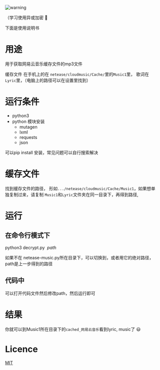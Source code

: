 ![warning](http://ounix1xcw.bkt.clouddn.com/warning.png)

（学习使用异或加密 :see_no_evil:

下面是使用说明书

# 用途
用于获取网易云音乐缓存文件的mp3文件

缓存文件 在手机上的在 `netease/cloudmusic/Cache/`里的`Music1`里， 歌词在`Lyric`里，（电脑上的路径可以在设置里找到）


# 运行条件
* python3
* python 模块安装
  - mutagen
  - lxml
  - requests
  - json
  
 可以pip install 安装，常见问题可以自行搜索解决
 
 # 缓存文件
 找到缓存文件的路径， 形如`.../netease/cloudmusic/Cache/Music1`，如果想单独复制过来，请复制 `Music1`和`Lyric`文件夹在同一目录下，再得到路径,
 
 # 运行
 ## 在命令行模式下
 python3 decrypt.py  *path*
 
 如果不在 netease-music.py所在目录下，可以切换到，或者用它的绝对路径，
 path是上一步得到的路径
 
 ## 代码中
 可以打开代码文件然后修改path，然后运行即可
 
 # 结果
 你就可以到Music1所在目录下的`cached_网易云音乐`看到lyric, music了 :smiley: 
 # Licence
 [MIT](LICENCE-MIT.txt)

